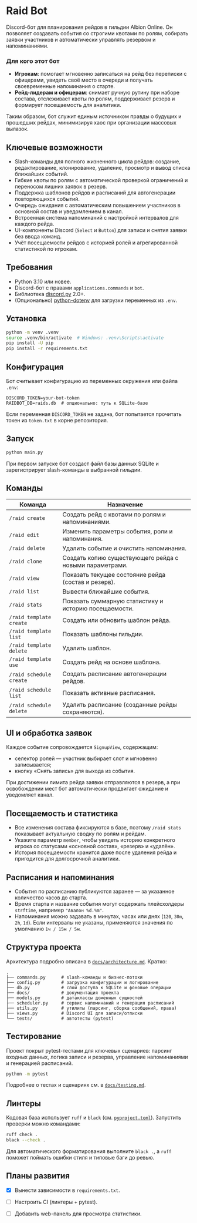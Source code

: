 # Raid Bot

Discord-бот для планирования рейдов в гильдии Albion Online. Он позволяет создавать события со строгими квотами по ролям, собирать заявки участников и автоматически управлять резервом и напоминаниями.

### Для кого этот бот

- **Игрокам**: помогает мгновенно записаться на рейд без переписки с офицерами, увидеть своё место в очереди и получать своевременные напоминания о старте.
- **Рейд-лидерам и офицерам**: снимает ручную рутину при наборе состава, отслеживает квоты по ролям, поддерживает резерв и формирует посещаемость для аналитики.

Таким образом, бот служит единым источником правды о будущих и прошедших рейдах, минимизируя хаос при организации массовых вылазок.

## Ключевые возможности

- Slash-команды для полного жизненного цикла рейдов: создание, редактирование, клонирование, удаление, просмотр и вывод списка ближайших событий.
- Гибкие квоты по ролям с автоматической проверкой ограничений и переносом лишних заявок в резерв.
- Поддержка шаблонов рейдов и расписаний для автогенерации повторяющихся событий.
- Очередь ожидания с автоматическим повышением участников в основной состав и уведомлением в канал.
- Встроенная система напоминаний с настройкой интервалов для каждого рейда.
- UI-компоненты Discord (`Select` и `Button`) для записи и снятия заявки без ввода команд.
- Учёт посещаемости рейдов с историей ролей и агрегированной статистикой по игрокам.

## Требования

- Python 3.10 или новее.
- Discord-бот с правами `applications.commands` и `bot`.
- Библиотека [discord.py](https://discordpy.readthedocs.io/) 2.0+.
- (Опционально) [python-dotenv](https://pypi.org/project/python-dotenv/) для загрузки переменных из `.env`.

## Установка

```bash
python -m venv .venv
source .venv/bin/activate  # Windows: .venv\Scripts\activate
pip install -U pip
pip install -r requirements.txt
```

## Конфигурация

Бот считывает конфигурацию из переменных окружения или файла `.env`:

```env
DISCORD_TOKEN=your-bot-token
RAIDBOT_DB=raids.db  # опционально: путь к SQLite-базе
```

Если переменная `DISCORD_TOKEN` не задана, бот попытается прочитать токен из `token.txt` в корне репозитория.

## Запуск

```bash
python main.py
```

При первом запуске бот создаст файл базы данных SQLite и зарегистрирует slash-команды в выбранной гильдии.

## Команды

| Команда | Назначение |
| --- | --- |
| `/raid create` | Создать рейд с квотами по ролям и напоминаниями. |
| `/raid edit` | Изменить параметры события, роли и напоминания. |
| `/raid delete` | Удалить событие и очистить напоминания. |
| `/raid clone` | Создать копию существующего рейда с новыми параметрами. |
| `/raid view` | Показать текущее состояние рейда (состав и резерв). |
| `/raid list` | Вывести ближайшие события. |
| `/raid stats` | Показать суммарную статистику и историю посещаемости. |
| `/raid template create` | Создать или обновить шаблон рейда. |
| `/raid template list` | Показать шаблоны гильдии. |
| `/raid template delete` | Удалить шаблон. |
| `/raid template use` | Создать рейд на основе шаблона. |
| `/raid schedule create` | Создать расписание автогенерации рейдов. |
| `/raid schedule list` | Показать активные расписания. |
| `/raid schedule delete` | Удалить расписание (созданные рейды сохраняются). |

## UI и обработка заявок

Каждое событие сопровождается `SignupView`, содержащим:

- селектор ролей — участник выбирает слот и мгновенно записывается;
- кнопку «Снять запись» для выхода из события.

При достижении лимита рейда заявки отправляются в резерв, а при освобождении мест бот автоматически продвигает ожидание и уведомляет канал.

## Посещаемость и статистика

- Все изменения состава фиксируются в базе, поэтому `/raid stats` показывает актуальную сводку по ролям и рейдам.
- Укажите параметр `member`, чтобы увидеть историю конкретного игрока со статусами «основной состав», «резерв» и «удалён».
- История посещаемости хранится даже после удаления рейда и пригодится для долгосрочной аналитики.

## Расписания и напоминания

- События по расписанию публикуются заранее — за указанное количество часов до старта.
- Время старта и название события могут содержать плейсхолдеры `strftime`, например `"Авалон %d.%m"`.
- Напоминания можно задавать в минутах, часах или днях (`120`, `30m`, `2h`, `1d`). Если интервалы не указаны, применяются значения по умолчанию `1ч / 15м / 5м`.

## Структура проекта

Архитектура подробно описана в [`docs/architecture.md`](docs/architecture.md). Кратко:

```
.
├── commands.py      # slash-команды и бизнес-потоки
├── config.py        # загрузка конфигурации и логирование
├── db.py            # слой доступа к SQLite и фоновые операции
├── docs/            # документация проекта
├── models.py        # датаклассы доменных сущностей
├── scheduler.py     # сервис напоминаний и генерация расписаний
├── utils.py         # утилиты (парсинг, сборка сообщений, права)
├── views.py         # Discord UI для записи/отписки
└── tests/           # автотесты (pytest)
```

## Тестирование

Проект покрыт pytest-тестами для ключевых сценариев: парсинг входных данных, логика записи и резерва, управление напоминаниями и генерацией расписаний.

```bash
python -m pytest
```

Подробнее о тестах и сценариях см. в [`docs/testing.md`](docs/testing.md).

## Линтеры

Кодовая база использует `ruff` и `black` (см. [`pyproject.toml`](pyproject.toml)). Запустить проверки можно командами:

```bash
ruff check .
black --check .
```

Для автоматического форматирования выполните `black .`, а `ruff` поможет поймать ошибки стиля и типовые баги до ревью.

## Планы развития

- [x] Вынести зависимости в `requirements.txt`.
- [ ] Настроить CI (линтеры + pytest).
- [ ] Добавить web-панель для просмотра статистики.

